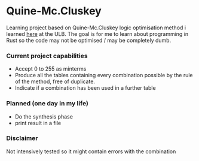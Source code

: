 # Quine-Mc.Cluskey

Learning project based on Quine-Mc.Cluskey logic optimisation method i learned [here](https://www.ulb.be/en/programme/2023-elec-h310) at the ULB.
The goal is for me to learn about programming in Rust so the code may not be optimised / may be completely dumb. 

### Current project capabilities

- Accept 0 to 255 as minterms
- Produce all the tables containing every combination possible by the rule of the method, free of duplicate.
- Indicate if a combination has been used in a further table


### Planned (one day in my life)
- Do the synthesis phase
- print result in a file

### Disclaimer

Not intensively tested so it might contain errors with the combination
